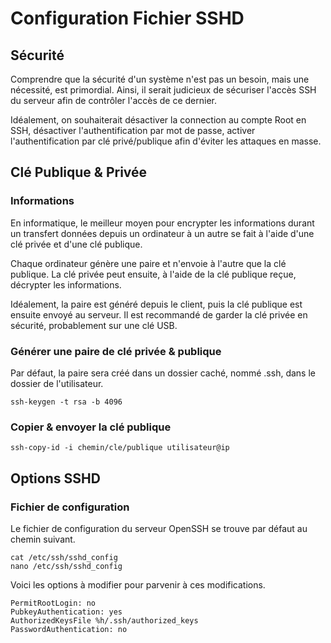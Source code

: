 # Configuration Fichier SSHD

## Sécurité

Comprendre que la sécurité d'un système n'est pas un besoin, mais une nécessité, est primordial. Ainsi, il serait judicieux de sécuriser l'accès SSH du serveur afin de contrôler l'accès de ce dernier.

Idéalement, on souhaiterait désactiver la connection au compte Root en SSH, désactiver l'authentification par mot de passe, activer l'authentification par clé privé/publique afin d'éviter les attaques en masse.

## Clé Publique & Privée

### Informations

En informatique, le meilleur moyen pour encrypter les informations durant un transfert données depuis un ordinateur à un autre se fait à l'aide d'une clé privée et d'une clé publique.

Chaque ordinateur génère une paire et n'envoie à l'autre que la clé publique. La clé privée peut ensuite, à l'aide de la clé publique reçue, décrypter les informations.

Idéalement, la paire est généré depuis le client, puis la clé publique est ensuite envoyé au serveur. Il est recommandé de garder la clé privée en sécurité, probablement sur une clé USB.

### Générer une paire de clé privée & publique

Par défaut, la paire sera créé dans un dossier caché, nommé .ssh, dans le dossier de l'utilisateur.

```text
ssh-keygen -t rsa -b 4096
```

### Copier & envoyer la clé publique

```text
ssh-copy-id -i chemin/cle/publique utilisateur@ip
```

## Options SSHD

### Fichier de configuration

Le fichier de configuration du serveur OpenSSH se trouve par défaut au chemin suivant.

```text
cat /etc/ssh/sshd_config
nano /etc/ssh/sshd_config
```

Voici les options à modifier pour parvenir à ces modifications.

```text
PermitRootLogin: no
PubkeyAuthentication: yes 
AuthorizedKeysFile %h/.ssh/authorized_keys
PasswordAuthentication: no
```

